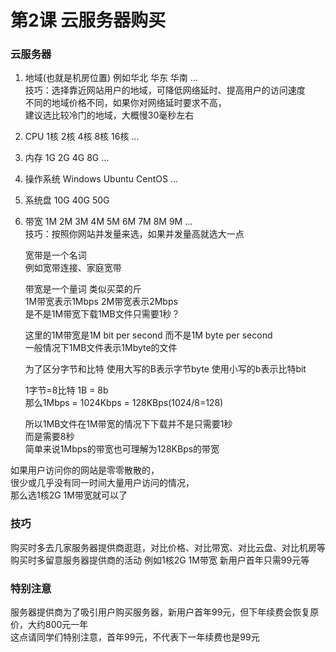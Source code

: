 # 第2课 云服务器购买

### 云服务器

1. 地域(也就是机房位置) 例如华北 华东 华南 ...  
   技巧：选择靠近网站用户的地域，可降低网络延时、提高用户的访问速度  
   不同的地域价格不同，如果你对网络延时要求不高，  
   建议选比较冷门的地域，大概慢30毫秒左右  
2. CPU 1核 2核 4核 8核 16核 ...
3. 内存 1G 2G 4G 8G ...  
4. 操作系统 Windows Ubuntu CentOS ... 
5. 系统盘 10G 40G 50G
6. 带宽 1M 2M 3M 4M 5M 6M 7M 8M 9M ...  
   技巧：按照你网站并发量来选，如果并发量高就选大一点
       
   宽带是一个名词  
   例如宽带连接、家庭宽带
       
   带宽是一个量词 类似买菜的斤  
   1M带宽表示1Mbps 2M带宽表示2Mbps  
   是不是1M带宽下载1MB文件只需要1秒？
    
   这里的1M带宽是1M bit per second 而不是1M byte per second  
   一般情况下1MB文件表示1Mbyte的文件
       
   为了区分字节和比特 使用大写的B表示字节byte 使用小写的b表示比特bit
   
   1字节=8比特 1B = 8b  
   那么1Mbps = 1024Kbps = 128KBps(1024/8=128)
       
   所以1MB文件在1M带宽的情况下下载并不是只需要1秒  
   而是需要8秒  
   简单来说1Mbps的带宽也可理解为128KBps的带宽
    
如果用户访问你的网站是零零散散的，  
很少或几乎没有同一时间大量用户访问的情况，  
那么选1核2G 1M带宽就可以了
    
### 技巧

购买时多去几家服务器提供商逛逛，对比价格、对比带宽、对比云盘、对比机房等  
购买时多留意服务器提供商的活动 例如1核2G 1M带宽 新用户首年只需99元等
    
### 特别注意

服务器提供商为了吸引用户购买服务器，新用户首年99元，但下年续费会恢复原价，大约800元一年  
这点请同学们特别注意，首年99元，不代表下一年续费也是99元

    
